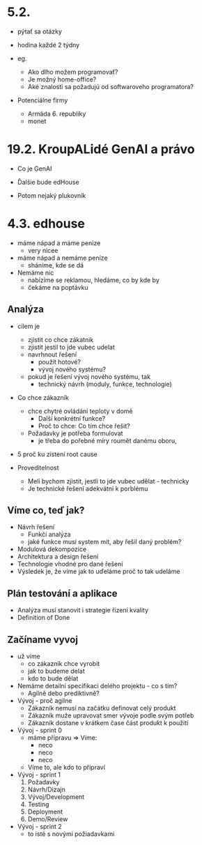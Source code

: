 # 5.2.
- pýtať sa otázky
- hodina každé 2 týdny
- eg.
    - Ako dlho možem programovať?
    - Je možný home-office?
    - Aké znalosti sa požadujú od softwaroveho programatora?

- Potenciálne firmy
    - Armáda 6. republiky
    - monet

# 19.2. KroupALidé GenAI a právo
- Co je GenAI


- Ďalšie bude edHouse
- Potom nejaký plukovník

# 4.3. edhouse
- máme nápad a máme peníze 
  - very nicee
- máme nápad a nemáme peníze 
  - sháníme, kde se dá
- Nemáme nic
  - nabízíme se reklamou, hledáme, co by kde by
  - čekáme na poptávku

## Analýza
- cílem je
  - zjistit co chce zákatnik
  - zjistit jestil to jde vubec udelat
  - navrhnout řešení
    - použít hotové?
    - vývoj nového systému?
  - pokud je řešení vývoj nového systému, tak
    - technický návrh (moduly, funkce, technologie)
- Co chce zákazník
  - chce chytré ovládání teploty v domě
    - Další konkrétní funkce?
    - Proč to chce: Co tím chce řešit?
  - Požadavky je potřeba formulovat
    - je třeba do pořebné míry roumět danému oboru,
- 5 proč ku zistení root cause

- Proveditelnost 
  - Meli bychom zjistit, jestli to jde vubec udělat - technicky
  - Je technické řešení adekvátní k porblému

## Víme co, teď jak?
- Návrh řešení
  - Funkčí analýza
  - jaké funkce musí system mít, aby řešil daný problém?
- Modulová dekompozice
- Architektura a design řešení
- Technologie vhodné pro dané řešení
- Výsledek je, že víme jak to uďeláme  proč to tak udeláme

## Plán testování a aplikace
- Analýza musí stanovit i strategie řízení kvality
- Definition of Done
  
## Začíname vyvoj
- už víme 
  - co zákazník chce vyrobit
  - jak to budeme delat
  - kdo to bude dělat
- Nemáme detailní specifikaci delého projektu - co s tím?
  - Agilně debo prediktivně?
- Vývoj - proč agilne
  - Zákazník nemusí na začátku definovat celý produkt
  - Zákazník muže upravovat smer vývoje podle svým potřeb
  - Zákazník dostane v krátkem čase část produkt k použití
- Vývoj - sprint 0
  - máme přípravu => Víme:
    - neco
    - neco
    - neco
  - Víme to, ale kdo to připraví
- Vývoj - sprint 1
  1. Požadavky
  2. Návrh/Dizajn
  3. Vývoj/Development
  3. Testing
  4. Deployment
  1. Demo/Review
- Vývoj - sprint 2
  - to isté s novými požiadavkami

